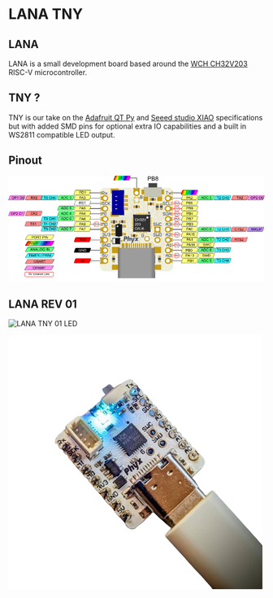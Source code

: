 # LANA TNY
## LANA
LANA is a small development board based around the [WCH CH32V203](https://www.wch-ic.com/products/CH32V203.html) RISC-V microcontroller.

## TNY ?
TNY is our take on the [Adafruit QT Py](https://www.adafruit.com/category/595) and [Seeed studio XIAO](https://wiki.seeedstudio.com/Seeeduino-XIAO/) specifications but with added SMD pins for optional extra IO capabilities and a built in WS2811 compatible LED output.

## Pinout
![LANA TNY 01 pinout](media/pinout.png)

## LANA REV 01
![LANA TNY 01 LED](media/LANA_01_DEFAULT.gif)

![LANA TNY 01](media/LANA_01.png)